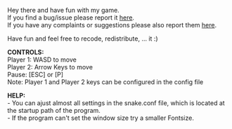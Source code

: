 Hey there and have fun with my game.  
If you find a bug/issue please report it [here](http://github.com/xKippi/Snake/issues/).  
If you have any complaints or suggestions please also report them [here](http://github.com/xKippi/Snake/issues/).  

Have fun and feel free to recode, redistribute, ... it :)  
  
**CONTROLS:**  
Player 1: WASD to move  
Player 2: Arrow Keys to move  
Pause: [ESC] or [P]  
Note: Player 1 and Player 2 keys can be configured in the config file  

**HELP:**  
 \- You can ajust almost all settings in the snake.conf file, which is located at the startup path of the program.  
 \- If the program can't set the window size try a smaller Fontsize.  